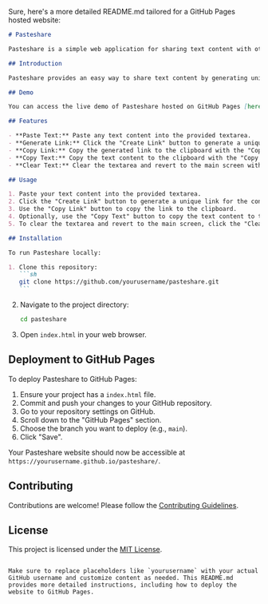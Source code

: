 Sure, here's a more detailed README.md tailored for a GitHub Pages hosted website:

````markdown
# Pasteshare

Pasteshare is a simple web application for sharing text content with others through generated links. This project is hosted on GitHub Pages.

## Introduction

Pasteshare provides an easy way to share text content by generating unique links for pasted text. It's useful for quickly sharing code snippets, notes, or any other textual content without the need for registration or login.

## Demo

You can access the live demo of Pasteshare hosted on GitHub Pages [here](https://yourusername.github.io/pasteshare/).

## Features

- **Paste Text:** Paste any text content into the provided textarea.
- **Generate Link:** Click the "Create Link" button to generate a unique shareable link for the pasted content.
- **Copy Link:** Copy the generated link to the clipboard with the "Copy Link" button.
- **Copy Text:** Copy the text content to the clipboard with the "Copy Text" button.
- **Clear Text:** Clear the textarea and revert to the main screen with the "Clear Text" button.

## Usage

1. Paste your text content into the provided textarea.
2. Click the "Create Link" button to generate a unique link for the content.
3. Use the "Copy Link" button to copy the link to the clipboard.
4. Optionally, use the "Copy Text" button to copy the text content to the clipboard.
5. To clear the textarea and revert to the main screen, click the "Clear Text" button.

## Installation

To run Pasteshare locally:

1. Clone this repository:
   ```sh
   git clone https://github.com/yourusername/pasteshare.git
   ```
````

2. Navigate to the project directory:
   ```sh
   cd pasteshare
   ```
3. Open `index.html` in your web browser.

## Deployment to GitHub Pages

To deploy Pasteshare to GitHub Pages:

1. Ensure your project has a `index.html` file.
2. Commit and push your changes to your GitHub repository.
3. Go to your repository settings on GitHub.
4. Scroll down to the "GitHub Pages" section.
5. Choose the branch you want to deploy (e.g., `main`).
6. Click "Save".

Your Pasteshare website should now be accessible at `https://yourusername.github.io/pasteshare/`.

## Contributing

Contributions are welcome! Please follow the [Contributing Guidelines](CONTRIBUTING.md).

## License

This project is licensed under the [MIT License](LICENSE).

```

Make sure to replace placeholders like `yourusername` with your actual GitHub username and customize content as needed. This README.md provides more detailed instructions, including how to deploy the website to GitHub Pages.
```
